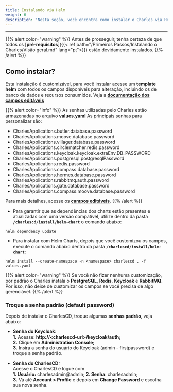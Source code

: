```yaml
---
title: Instalando via Helm
weight: 6
description: 'Nesta seção, você encontra como instalar o Charles via Helm.'
---
```


---

{{% alert color="warning" %}}
Antes de prosseguir, tenha certeza de que todos os [**pré-requisitos**]({{< ref path="/Primeiros Passos/Instalando o Charles/Visão geral.md" lang="pt">}}) estão devidamente instalados.
{{% /alert %}}

## **Como instalar?**

Esta instalação é customizável, para você instalar acesse um **template helm** com todos os campos disponíveis para alteração, incluindo os de banco de dados e recursos consumidos. Veja a [**documentação dos campos editáveis**](https://github.com/ZupIT/charlescd/tree/master/install/helm-chart) 

{{% alert color="info" %}}
As senhas utilizadas pelo Charles estão armazenadas no arquivo [**values.yaml**](https://github.com/ZupIT/charlescd/blob/main/install/helm-chart/values.yaml) As principais senhas para personalizar são:

* CharlesApplications.butler.database.password
* CharlesApplications.moove.database.password 
* CharlesApplications.villager.database.password
* CharlesApplications.circlematcher.redis.password
* CharlesApplications.keycloak.keycloak.extraEnv.DB_PASSWORD
* CharlesApplications.postgresql.postgresqlPassword
* CharlesApplications.redis.password
* CharlesApplications.compass.database.password
* CharlesApplications.hermes.database.password
* CharlesApplications.rabbitmq.auth.password
* CharlesApplications.gate.database.password
* CharlesApplications.compass.moove.database.password

Para mais detalhes, acesse os [**campos editáveis**](https://github.com/ZupIT/charlescd/tree/master/install/helm-chart).
{{% /alert %}}

- Para garantir que as dependências dos charts estão presentes e atualizadas com uma versão compatível, utilize dentro da pasta **`/charlescd/install/helm-chart`** o comando abaixo:

```
helm dependency update
```

- Para instalar com Helm Charts, depois que você customizou os campos, execute o comando abaixo dentro da pasta **`/charlescd/install/helm-chart`**: 

```
helm install --create-namespace -n <namespace> charlescd . -f values.yaml
```

{{% alert color="warning" %}}
Se você não fizer nenhuma customização, por padrão o Charles instala o **PostgreSQL**, **Redis**, **Keycloak** e **RabbitMQ**.  Por isso, não deixe de customizar os campos se você precisa de algo gerenciável. 
{{% /alert %}}

### **Troque a senha padrão \(default password\)** 

Depois de instalar o CharlesCD, troque algumas **senhas padrão**, veja abaixo: 

- **Senha do Keycloak**:   
**1.** Acesse: **http://&lt;charlescd-url&gt;/keycloak/auth;**  
**2.** Clique em **Administration Console;**   
**3.**  Insira a senha do usuário do Keycloak \(admin - firstpassword\) e troque a senha padrão.

- **Senha do CharlesCD:**  
Acesse o CharlesCD e logue com  
**1. Usuário:** charlesadmin@admin; 
**2. Senha**: charlesadmin;  
**3.** Vá até **Account &gt; Profile** e depois em **Change Password** e escolha sua nova senha.
